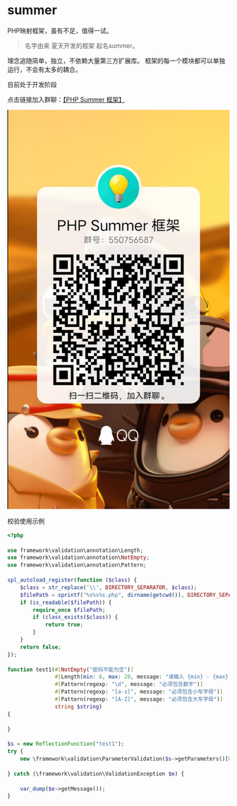 # summer
PHP映射框架，虽有不足，值得一试。
> 名字由来 夏天开发的框架 起名summer。

理念追随简单，独立，不依赖大量第三方扩展库。
框架的每一个模块都可以单独运行，不会有太多的耦合。

目前处于开发阶段

点击链接加入群聊：[【PHP Summer 框架】](https://jq.qq.com/?_wv=1027&k=QrL9XZ8z)

![交流群](https://raw.githubusercontent.com/suraimu-org/summer/main/example/550756587.jpg)

校验使用示例

```php
<?php

use framework\validation\annotation\Length;
use framework\validation\annotation\NotEmpty;
use framework\validation\annotation\Pattern;

spl_autoload_register(function ($class) {
    $class = str_replace('\\', DIRECTORY_SEPARATOR, $class);
    $filePath = sprintf("%s%s%s.php", dirname(getcwd()), DIRECTORY_SEPARATOR, $class);
    if (is_readable($filePath)) {
        require_once $filePath;
        if (class_exists($class)) {
            return true;
        }
    }
    return false;
});

function test1(#[NotEmpty("密码不能为空")]
               #[Length(min: 6, max: 20, message: "请输入 {min} - {max} 个字符")]
               #[Pattern(regexp: "\d", message: "必须包含数字")]
               #[Pattern(regexp: "[a-z]", message: "必须包含小写字母")]
               #[Pattern(regexp: "[A-Z]", message: "必须包含大写字母")]
               string $string)
{

}

$s = new ReflectionFunction("test1");
try {
    new \framework\validation\ParameterValidation($s->getParameters()[0], "1122");
    
} catch (\framework\validation\ValidationException $e) {
    
    var_dump($e->getMessage());
}
```
